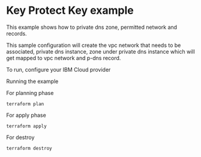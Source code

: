 # Key Protect Key example

This example shows how to private dns zone, permitted network and records.

This sample configuration will create the vpc network that needs to be associated, private dns instance, zone under private dns instance which will get mapped to vpc network and p-dns record.


To run, configure your IBM Cloud provider

Running the example

For planning phase

```shell
terraform plan
```

For apply phase

```shell
terraform apply
```

For destroy

```shell
terraform destroy
```
